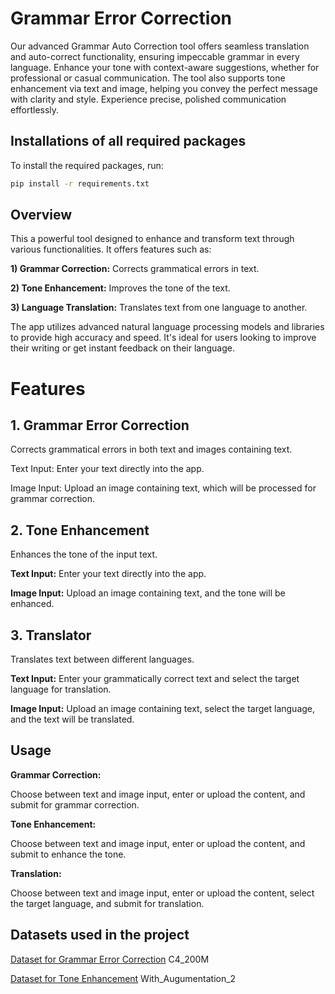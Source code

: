 
# Grammar Error Correction 

Our advanced Grammar Auto Correction tool offers seamless translation and auto-correct functionality, ensuring impeccable grammar in every language. Enhance your tone with context-aware suggestions, whether for professional or casual communication. The tool also supports tone enhancement via text and image, helping you convey the perfect message with clarity and style. Experience precise, polished communication effortlessly.

## Installations of all required packages

To install the required packages, run:

```bash
pip install -r requirements.txt
```

## Overview
This a powerful tool designed to enhance and transform text through various functionalities. It offers features such as:

**1) Grammar Correction:** Corrects grammatical errors in text.

**2) Tone Enhancement:** Improves the tone of the text.

**3) Language Translation:** Translates text from one language to another.

The app utilizes advanced natural language processing models and libraries to provide high accuracy and speed. It's ideal for users looking to improve their writing or get instant feedback on their language.
# Features
## 1. Grammar Error Correction
Corrects grammatical errors in both text and images containing text.

Text Input: Enter your text directly into the app.

Image Input: Upload an image containing text, which will be processed for grammar correction.

## 2. Tone Enhancement
Enhances the tone of the input text. 

**Text Input:** Enter your text directly into the app.

**Image Input:** Upload an image containing text, and the tone will be enhanced.

## 3. Translator
Translates text between different languages.

**Text Input:** Enter your grammatically correct text and select the target language for translation.

**Image Input:** Upload an image containing text, select the target language, and the text will be translated.
## Usage
**Grammar Correction:** 

Choose between text and image input, enter or upload the content, and submit for grammar correction.

**Tone Enhancement:**

 Choose between text and image input, enter or upload the content, and submit to enhance the tone.

**Translation:** 

Choose between text and image input, enter or upload the content, select the target language, and submit for translation.

## Datasets used in the project


[Dataset for Grammar Error Correction](https://www.kaggle.com/datasets/dariocioni/c4200m)
C4_200M     

[Dataset for Tone Enhancement](https://github.com/sourav3366/sentence-correction-using-deep-learning-techniques/blob/main/en2cn-2k.en2nen2cn )
With_Augumentation_2
